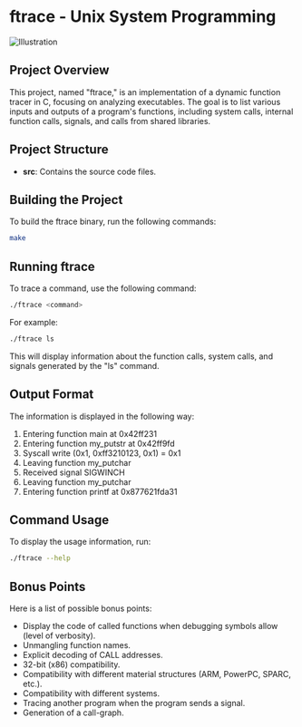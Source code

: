 # ftrace - Unix System Programming

![Illustration](https://cdn.thenewstack.io/media/2020/08/9860a611-granulate_ftrace_image.png)


## Project Overview

This project, named "ftrace," is an implementation of a dynamic function tracer in C, focusing on analyzing executables. The goal is to list various inputs and outputs of a program's functions, including system calls, internal function calls, signals, and calls from shared libraries.

## Project Structure

- **src**: Contains the source code files.

## Building the Project

To build the ftrace binary, run the following commands:

```bash
make
```

## Running ftrace

To trace a command, use the following command:

```bash
./ftrace <command>
```

For example:

```bash
./ftrace ls
```

This will display information about the function calls, system calls, and signals generated by the "ls" command.

## Output Format

The information is displayed in the following way:

1. Entering function main at 0x42ff231
2. Entering function my_putstr at 0x42ff9fd
3. Syscall write (0x1, 0xff3210123, 0x1) = 0x1
4. Leaving function my_putchar
5. Received signal SIGWINCH
6. Leaving function my_putchar
7. Entering function printf at 0x877621fda31

## Command Usage

To display the usage information, run:

```bash
./ftrace --help
```

## Bonus Points

Here is a list of possible bonus points:

- Display the code of called functions when debugging symbols allow (level of verbosity).
- Unmangling function names.
- Explicit decoding of CALL addresses.
- 32-bit (x86) compatibility.
- Compatibility with different material structures (ARM, PowerPC, SPARC, etc.).
- Compatibility with different systems.
- Tracing another program when the program sends a signal.
- Generation of a call-graph.
